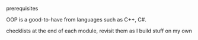 prerequisites

OOP is a good-to-have from languages such as C++, C#.

checklists at the end of each module, revisit them as I build stuff on my own

